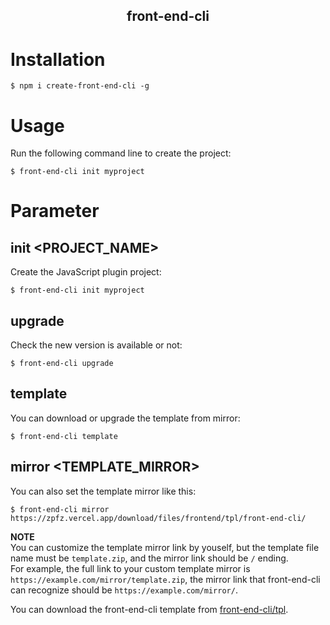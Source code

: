 <h2 align="center">front-end-cli</h2>

# Installation
```
$ npm i create-front-end-cli -g
```
# Usage
Run the following command line to create the project:
```
$ front-end-cli init myproject
```

# Parameter
## init <PROJECT_NAME>
Create the JavaScript plugin project:
```
$ front-end-cli init myproject
```

## upgrade
Check the new version is available or not:
```
$ front-end-cli upgrade
```

## template
You can download or upgrade the template from mirror:
```
$ front-end-cli template
```

## mirror <TEMPLATE_MIRROR>
You can also set the template mirror like this:
```
$ front-end-cli mirror https://zpfz.vercel.app/download/files/frontend/tpl/front-end-cli/
```
**NOTE**  
You can customize the template mirror link by youself, but the template file name must be `template.zip`, and the mirror link should be `/` ending.  
For example, the full link to your custom template mirror is `https://example.com/mirror/template.zip`, the mirror link that front-end-cli can recognize should be `https://example.com/mirror/`.  

You can download the front-end-cli template from [front-end-cli/tpl](https://github.com/zpfz/front-end-cli/tree/master/tpl). 
